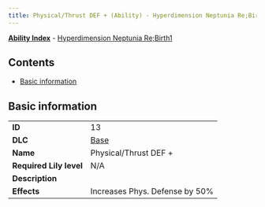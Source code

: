 ```yaml
---
title: Physical/Thrust DEF + (Ability) - Hyperdimension Neptunia Re;Birth1
---
```


[**Ability Index**](/neptunia/rb1/ability/index.html) - [Hyperdimension Neptunia Re;Birth1](/neptunia/rb1)

## Contents

- [Basic information](#basic-information)

## Basic information

|   |   |
| -- | -- |
| **ID** | 13
**DLC** | [Base](/neptunia/rb1/dlc/1-base.html)
**Name** | Physical/Thrust DEF +
**Required Lily level** | N/A
**Description** | 
**Effects** | Increases Phys. Defense by 50% |
